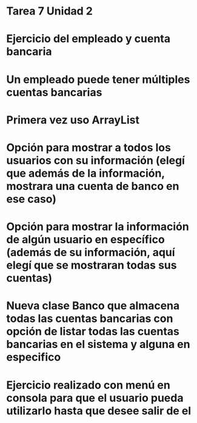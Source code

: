 # Tarea 7 Unidad 2
# Ejercicio del empleado y cuenta bancaria 
# Un empleado puede tener múltiples cuentas bancarias 
# Primera vez uso ArrayList
# Opción para mostrar a todos los usuarios con su información (elegí que además de la información, mostrara una cuenta de banco en ese caso)
# Opción para mostrar la información de algún usuario en específico (además de su información, aquí elegí que se mostraran todas sus cuentas)
# Nueva clase Banco que almacena todas las cuentas bancarias con opción de listar todas las cuentas bancarias en el sistema y alguna en especifico
# Ejercicio realizado con menú en consola para que el usuario pueda utilizarlo hasta que desee salir de el 


